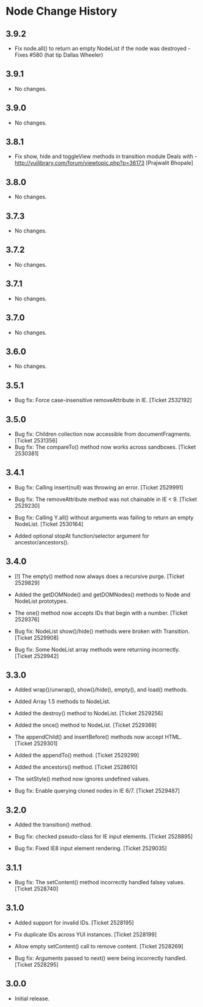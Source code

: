 Node Change History
===================

3.9.2
-----

* Fix node.all() to return an empty NodeList if the node was destroyed - Fixes #580 (hat tip Dallas Wheeler)

3.9.1
-----

* No changes.

3.9.0
-----

* No changes.

3.8.1
-----

* Fix show, hide and toggleView methods in transition module Deals with - http://yuilibrary.com/forum/viewtopic.php?p=36173 [Prajwalit Bhopale]

3.8.0
-----

  * No changes.

3.7.3
-----

* No changes.

3.7.2
-----

* No changes.

3.7.1
-----

* No changes.

3.7.0
-----

* No changes.

3.6.0
-----
  * No changes.

3.5.1
-----
  * Bug fix: Force case-insensitive removeAttribute in IE. [Ticket 2532192]

3.5.0
-----

  * Bug fix: Children collection now accessible from documentFragments. [Ticket 2531356]
  * Bug fix: The compareTo() method now works across sandboxes. [Ticket 2530381]


3.4.1
-----

  * Bug fix: Calling insert(null) was throwing an error. [Ticket 2529991]

  * Bug fix: The removeAttribute method was not chainable in IE < 9.
    [Ticket 2529230]

  * Bug fix: Calling Y.all() without arguments was failing to return an empty
    NodeList. [Ticket 2530164]

  * Added optional stopAt function/selector argument for ancestor/ancestors().


3.4.0
-----

  * [!] The empty() method now always does a recursive purge. [Ticket 2529829]

  * Added the getDOMNode() and getDOMNodes() methods to Node and NodeList
    prototypes.

  * The one() method now accepts IDs that begin with a number. [Ticket 2529376]

  * Bug fix: NodeList show()/hide() methods were broken with Transition.
    [Ticket 2529908]

  * Bug fix: Some NodeList array methods were returning incorrectly.
    [Ticket 2529942]


3.3.0
-----

  * Added wrap()/unwrap(), show()/hide(), empty(), and load() methods.

  * Added Array 1.5 methods to NodeList.

  * Added the destroy() method to NodeList. [Ticket 2529256]

  * Added the once() method to NodeList. [Ticket 2529369]

  * The appendChild() and insertBefore() methods now accept HTML.
    [Ticket 2529301]

  * Added the appendTo() method. [Ticket 2529299]

  * Added the ancestors() method. [Ticket 2528610]

  * The setStyle() method now ignores undefined values.

  * Bug fix: Enable querying cloned nodes in IE 6/7. [Ticket 2529487]


3.2.0
-----

  * Added the transition() method.

  * Bug fix: checked pseudo-class for IE input elements. [Ticket 2528895]

  * Bug fix: Fixed IE8 input element rendering. [Ticket 2529035]


3.1.1
-----

  * Bug fix: The setContent() method incorrectly handled falsey values.
    [Ticket 2528740]


3.1.0
-----

  * Added support for invalid IDs. [Ticket 2528195]

  * Fix duplicate IDs across YUI instances. [Ticket 2528199]

  * Allow empty setContent() call to remove content. [Ticket 2528269]

  * Bug fix: Arguments passed to next() were being incorrectly handled.
    [Ticket 2528295]


3.0.0
-----

  * Initial release.
